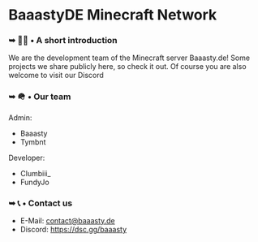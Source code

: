 # BaaastyDE Minecraft Network



### ➥ 🙋‍♀️ • A short introduction
We are the development team of the Minecraft server Baaasty.de! Some projects we share publicly here, so check it out. Of course you are also welcome to visit our Discord


### ➥ 🪖 • Our team
Admin:
- Baaasty
- Tymbnt

Developer:
- Clumbiii_
- FundyJo


### ➥ 📞 • Contact us
- E-Mail: contact@baaasty.de
- Discord: https://dsc.gg/baaasty
